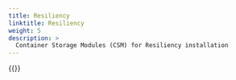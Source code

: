 ```yaml
---
title: Resiliency
linktitle: Resiliency 
weight: 5
description: >
  Container Storage Modules (CSM) for Resiliency installation
--- 
```


{{<include file="content/v1/getting-started/installation/operator/modules/resiliency.md" Var="powerscale" labels="isilon">}}

